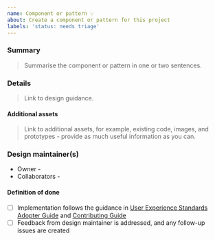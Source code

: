 ```yaml
---
name: Component or pattern 💡
about: Create a component or pattern for this project
labels: 'status: needs triage'
---
```


### Summary

> Summarise the component or pattern in one or two sentences.

### Details

> Link to design guidance.

#### Additional assets

> Link to additional assets, for example, existing code, images, and
> prototypes - provide as much useful information as you can.

### Design maintainer(s)

<!--
  Add a name in each of the options below, for example:
  - Owner - John Smith
-->

- Owner -
- Collaborators -

#### Definition of done

- [ ] Implementation follows the guidance in
      [User Experience Standards Adopter Guide](https://github.ibm.com/IBMPrivateCloud/BedrockServices/blob/master/AdopterGuides/CommonUXStandardsAdoptionGuide.md#user-experience--user-interface-uxui-standards)
      and
      [Contributing Guide](https://github.com/carbon-design-system/ibm-cloud-cognitive/blob/master/.github/CONTRIBUTING.md#5-make-a-pull-request)
- [ ] Feedback from design maintainer is addressed, and any follow-up issues are
      created
